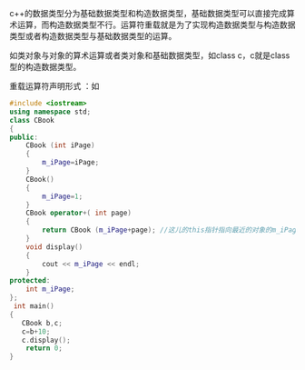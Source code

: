 c++的数据类型分为基础数据类型和构造数据类型，基础数据类型可以直接完成算术运算，而构造数据类型不行。运算符重载就是为了实现构造数据类型与构造数据类型或者构造数据类型与基础数据类型的运算。

如类对象与对象的算术运算或者类对象和基础数据类型，如class c，c就是class型的构造数据类型。

重载运算符声明形式 ：如

```c++
#include <iostream>
using namespace std;
class CBook
{
public:
    CBook (int iPage)
    {
        m_iPage=iPage;
    }
    CBook()
    {
        m_iPage=1;
    }
    CBook operator+( int page)
    {
        return CBook (m_iPage+page); //这儿的this指针指向最近的对象的m_iPage，下面运行的时候是b+10，所以就指向对象b的m_iPage
    }
    void display()
    {
        cout << m_iPage << endl;
    }
protected:
    int m_iPage;
};
 int main()
{
   CBook b,c;
   c=b+10;
   c.display();
    return 0;
}

```

